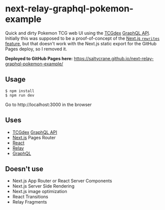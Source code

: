 # next-relay-graphql-pokemon-example

Quick and dirty Pokemon TCG web UI using the [TCGdex](https://github.com/tcgdex/cards-database) [GraphQL API](https://api.tcgdex.net/v2/graphql). Initially this was supposed to be a proof-of-concept of the [Next.js `rewrites` feature](https://nextjs.org/docs/pages/api-reference/next-config-js/rewrites), but that doesn't work with the Next.js static export for the GitHub Pages deploy, so I removed it.

**Deployed to GitHub Pages here:** https://saltycrane.github.io/next-relay-graphql-pokemon-example/

## Usage

```
$ npm install
$ npm run dev
```

Go to http://localhost:3000 in the browser

## Uses

- [TCGdex](https://github.com/tcgdex/cards-database) [GraphQL API](https://api.tcgdex.net/v2/graphql)
- [Next.js](https://nextjs.org/) Pages Router
- [React](https://react.dev/)
- [Relay](https://relay.dev/)
- [GraphQL](https://graphql.org/)

## Doesn't use

- Next.js App Router or React Server Components
- Next.js Server Side Rendering
- Next.js image optimization
- React Transitions
- Relay Fragments

